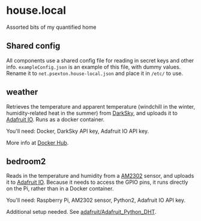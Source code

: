 # house.local

Assorted bits of my quantified home

## Shared config

All components use a shared config file for reading in secret keys and other info. `exampleConfig.json` is an example of this file, with dummy values. Rename it to `net.psexton.house-local.json` and place it in `/etc/` to use.

## weather

Retrieves the temperature and apparent temperature (windchill in the winter, humidity-related heat in the summer) from [DarkSky](https://darksky.net/dev/), and uploads it to [Adafruit IO](https://io.adafruit.com/). Runs as a docker container.

You'll need: Docker, DarkSky API key, Adafruit IO API key.

More info at [Docker Hub](https://hub.docker.com/r/psexton/house-local-weather/).

## bedroom2

Reads in the temperature and humidity from a [AM2302](https://www.adafruit.com/products/393) sensor, and uploads it to [Adafruit IO](https://io.adafruit.com/). Because it needs to access the GPIO pins, it runs directly on the Pi, rather than in a Docker container.

You'll need: Raspberry Pi, AM2302 sensor, Python2, Adafruit IO API key.

Additional setup needed. See [adafruit/Adafruit_Python_DHT](https://github.com/adafruit/Adafruit_Python_DHT).
